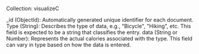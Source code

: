 Collection: visualizeC

_id (ObjectId): Automatically generated unique identifier for each document.
Type (String): Describes the type of data, e.g., "Bicycle", "Hiking", etc. This field is expected to be a string that classifies the entry.
data (String or Number): Represents the actual calories associated with the type. This field can vary in type based on how the data is entered.